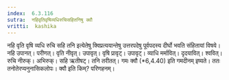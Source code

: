 ```yaml
---
index:  6.3.116
sutra:  नहिवृतिवृषिव्यधिरुचिसहितनिषु क्वौ
vritti:  kashika 
---
```


नहि वृति वृषि व्यधि रुचि सहि तनि इत्येतेषु क्विप्रत्ययान्तेषु उत्तरपदेषु पूर्वपदस्य दीर्घो भवति संहितायां विषये। नहि उपानत्। परीणत्। वृति नीवृत्। उपावृत्। वृषि प्रावृट्। उपावृट्। व्याधि मर्मावित्। दृदयावित्। श्ववित्। रुचि नीरुक्। अभिरुक्। सहि ऋतीषट्। तनि तरीतत्। गमः क्वौ (*6,4.40) इति गमदीनम् इष्यते। ततः तनोतेरप्यनुनासिकलोपः। क्वौ इति किम्? परिणहनम्।

